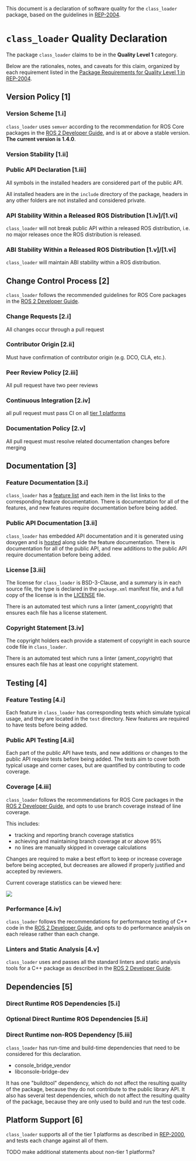 This document is a declaration of software quality for the `class_loader` package, based on the guidelines in [REP-2004](https://www.ros.org/reps/rep-2004.html).

# `class_loader` Quality Declaration

The package `class_loader` claims to be in the **Quality Level 1** category.

Below are the rationales, notes, and caveats for this claim, organized by each requirement listed in the [Package Requirements for Quality Level 1 in REP-2004](https://www.ros.org/reps/rep-2004.html).

## Version Policy [1]

### Version Scheme [1.i]

`class_loader` uses `semver` according to the recommendation for ROS Core packages in the [ROS 2 Developer Guide](https://index.ros.org/doc/ros2/Contributing/Developer-Guide/#versioning), and is at or above a stable version. **The current version is 1.4.0**.

### Version Stability [1.ii]

### Public API Declaration [1.iii]

All symbols in the installed headers are considered part of the public API.

All installed headers are in the `include` directory of the package, headers in any other folders are not installed and considered private.

### API Stability Within a Released ROS Distribution [1.iv]/[1.vi]

`class_loader` will not break public API within a released ROS distribution, i.e. no major releases once the ROS distribution is released.

### ABI Stability Within a Released ROS Distribution [1.v]/[1.vi]

`class_loader` will maintain ABI stability within a ROS distribution.

## Change Control Process [2]

`class_loader` follows the recommended guidelines for ROS Core packages in the [ROS 2 Developer Guide](https://index.ros.org/doc/ros2/Contributing/Developer-Guide/#change_control_process).

### Change Requests [2.i]

All changes occur through a pull request

### Contributor Origin [2.ii]

Must have confirmation of contributor origin (e.g. DCO, CLA, etc.).

### Peer Review Policy [2.iii]

All pull request have two peer reviews

### Continuous Integration [2.iv]

all pull request must pass CI on all [tier 1 platforms](https://www.ros.org/reps/rep-2000.html#support-tiers)

### Documentation Policy [2.v]

All pull request must resolve related documentation changes before merging

## Documentation [3]

### Feature Documentation [3.i]

`class_loader` has a [feature list](http://wiki.ros.org/class_loader) and each item in the list links to the corresponding feature documentation.
There is documentation for all of the features, and new features require documentation before being added.

### Public API Documentation [3.ii]

`class_loader` has embedded API documentation and it is generated using doxygen and is [hosted](http://wiki.ros.org/class_loader) along side the feature documentation.
There is documentation for all of the public API, and new additions to the public API require documentation before being added.

### License [3.iii]

The license for `class_loader` is BSD-3-Clause, and a summary is in each source file, the type is declared in the `package.xml` manifest file, and a full copy of the license is in the [LICENSE](./LICENSE) file.

There is an automated test which runs a linter (ament_copyright) that ensures each file has a license statement.

### Copyright Statement [3.iv]

The copyright holders each provide a statement of copyright in each source code file in `class_loader`.

There is an automated test which runs a linter (ament_copyright) that ensures each file has at least one copyright statement.

## Testing [4]

### Feature Testing [4.i]

Each feature in `class_loader` has corresponding tests which simulate typical usage, and they are located in the `test` directory.
New features are required to have tests before being added.

### Public API Testing [4.ii]

Each part of the public API have tests, and new additions or changes to the public API require tests before being added.
The tests aim to cover both typical usage and corner cases, but are quantified by contributing to code coverage.

### Coverage [4.iii]

`class_loader` follows the recommendations for ROS Core packages in the [ROS 2 Developer Guide](https://index.ros.org/doc/ros2/Contributing/Developer-Guide/#coverage), and opts to use branch coverage instead of line coverage.

This includes:

- tracking and reporting branch coverage statistics
- achieving and maintaining branch coverage at or above 95%
- no lines are manually skipped in coverage calculations

Changes are required to make a best effort to keep or increase coverage before being accepted, but decreases are allowed if properly justified and accepted by reviewers.

Current coverage statistics can be viewed here:

![](https://codecov.io/gh/ahcorde/class_loader/branch/ahcorde_code_coverage/graphs/sunburst.svg)

### Performance [4.iv]

`class_loader` follows the recommendations for performance testing of C++ code in the [ROS 2 Developer Guide](https://index.ros.org/doc/ros2/Contributing/Developer-Guide/#performance-testing), and opts to do performance analysis on each release rather than each change.

### Linters and Static Analysis [4.v]

`class_loader` uses and passes all the standard linters and static analysis tools for a C++ package as described in the [ROS 2 Developer Guide](https://index.ros.org/doc/ros2/Contributing/Developer-Guide/#linters-and-static-analysis).

## Dependencies [5]

### Direct Runtime ROS Dependencies [5.i]

### Optional Direct Runtime ROS Dependencies [5.ii]

### Direct Runtime non-ROS Dependency [5.iii]

`class_loader` has run-time and build-time dependencies that need to be considered for this declaration.

 - console_bridge_vendor
 - libconsole-bridge-dev

It has one "buildtool" dependency, which do not affect the resulting quality of the package, because they do not contribute to the public library API.
It also has several test dependencies, which do not affect the resulting quality of the package, because they are only used to build and run the test code.

## Platform Support [6]

`class_loader` supports all of the tier 1 platforms as described in [REP-2000](https://www.ros.org/reps/rep-2000.html#support-tiers), and tests each change against all of them.

TODO make additional statements about non-tier 1 platforms?
